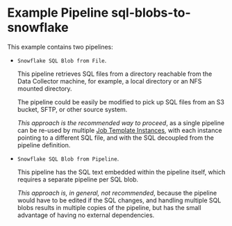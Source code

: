# Example Pipeline sql-blobs-to-snowflake
This example contains two pipelines: 
- <code>Snowflake SQL Blob from File</code>.

	This pipeline retrieves SQL files from a directory reachable from the Data Collector machine, for example, a local directory or an NFS mounted directory.  
	
	The pipeline could be easily be modified to pick up SQL files from an S3 bucket, SFTP, or other source system.
	
	*This approach is the recommended way to proceed*, as a single pipeline can be re-used by multiple [Job Template Instances](https://docs.streamsets.com/portal/platform-controlhub/controlhub/UserGuide/JobTemplates/Overview.html#concept_ijr_1c3_trb), with each instance pointing to a different SQL file, and with the SQL decoupled from the pipeline definition.


- <code>Snowflake SQL Blob from Pipeline</code>.

	This pipeline has the SQL text embedded within the pipeline itself, which requires a separate pipeline per SQL blob.  
	
	*This approach is, in general, not recommended*, because the pipeline would have to be edited if the SQL changes, and handling multiple SQL blobs results in multiple copies of the pipeline, but has the small advantage of having no external dependencies.
	
